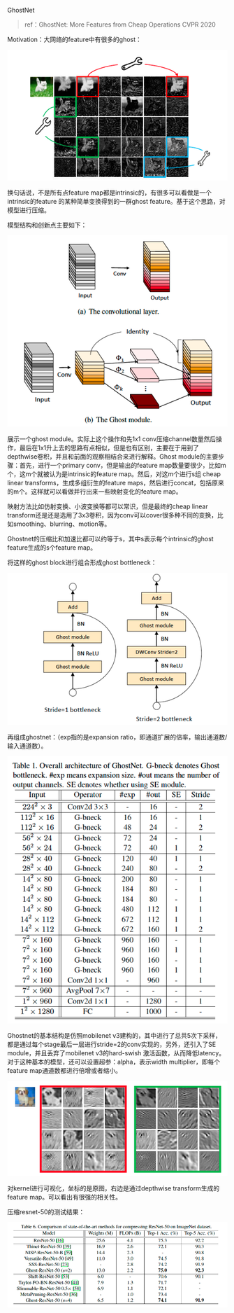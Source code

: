GhostNet

> ref：GhostNet: More Features from Cheap Operations     CVPR 2020

Motivation：大网络的feature中有很多的ghost：

![img](assets/clip_image001.png)

 

换句话说，不是所有点feature map都是intrinsic的，有很多可以看做是一个intrinsic的feature 的某种简单变换得到的一群ghost feature。基于这个思路，对模型进行压缩。

模型结构和创新点主要如下：

 

![img](assets/clip_image002.png)

 

展示一个ghost module。实际上这个操作和先1x1 conv压缩channel数量然后操作，最后在1x1升上去的思路有点相似，但是也有区别，主要在于用到了depthwise卷积，并且和前面的观察相结合来进行解释。Ghost module的主要步骤：首先，进行一个primary conv，但是输出的feature map数量要很少，比如m个，这m个就被认为是intrinsic的feature map。然后，对这m个进行s组 cheap linear transforms，生成多组衍生的feature maps，然后进行concat，包括原来的m个。这样就可以看做并行出来一些映射变化的feature map。

映射方法比如仿射变换、小波变换等都可以常识，但是最终的cheap linear transform还是还是选用了3x3卷积，因为conv可以cover很多种不同的变换，比如smoothing、blurring、motion等。 

Ghostnet的压缩比和加速比都可以约等于s，其中s表示每个intrinsic的ghost feature生成的s个feature map。 

将这样的ghost block进行组合形成ghost bottleneck：

![img](assets/clip_image003.png)

 

再组成ghostnet：（exp指的是expansion ratio，即通道扩展的倍率，输出通道数/输入通道数）。

![img](assets/clip_image004.png)

 

Ghostnet的基本结构是仿照mobilenet v3建构的，其中进行了总共5次下采样，都是通过每个stage最后一层进行stride=2的conv实现的，另外，还引入了SE module，并且丢弃了mobilenet v3的hard-swish 激活函数，从而降低latency。对于这种基本的模型，还可以设置超参：alpha，表示width multiplier，即每个feature map通道数都进行倍增或者缩小。

 

![img](assets/clip_image005.png)

 

对kernel进行可视化，坐标的是原图，右边是通过depthwise transform生成的feature map。可以看出有很强的相关性。

压缩resnet-50的测试结果：

![img](assets/clip_image006.png)

 